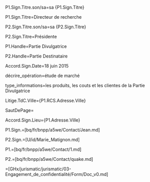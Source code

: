 P1.Sign.Titre.son/sa=sa {P1.Sign.Titre}

P1.Sign.Titre=Directeur de recherche

P2.Sign.Titre.son/sa=sa {P2.Sign.Titre}

P2.Sign.Titre=Présidente

P1.Handle=Partie Divulgatrice

P2.Handle=Partie Destinataire

Accord.Sign.Date=18 juin 2015

décrire_opération=étude de marché

type_informations=les produits, les couts et les clientes de la Partie Divulgatrice

Litige.TdC.Ville={P1.RCS.Adresse.Ville}

SautDePage=</i>

Accord.Sign.Lieu={P1.Adresse.Ville}

P1.Sign.=[bq/fr/bnpp/a5we/Contact/Jean.md]

P2.Sign.=[U/id/Marie_Matignon.md]

P1.=[bq/fr/bnpp/a5we/Contact/1.md]

P2.=[bq/fr/bnpp/a5we/Contact/quake.md]

=[GHx/jurismatic/jurismatic/03-Engagement_de_confidentialité/Form/Doc_v0.md]

